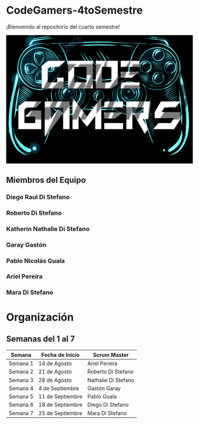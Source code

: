# CodeGamers-4toSemestre

¡Bienvenido al repositorio del cuarto semestre!

<img src="logo.png" width="600">


## Miembros del Equipo

### Diego Raul Di Stefano

### Roberto Di Stefano

### Katherin Nathalie Di Stefano

### Garay Gastón

### Pablo Nicolás Guala

### Ariel Pereira

### Mara Di Stefano

# Organización 

## Semanas del 1 al 7

| Semana   | Fecha de Inicio | Scrum Master           |
|----------|-----------------|------------------------|
| Semana 1 | 14 de Agosto    | Ariel Pereira          |
| Semana 2 | 21 de Agosto    | Roberto Di Stefano     |
| Semana 3 | 28 de Agosto    | Nathalie Di Stefano    |
| Semana 4 | 4 de Septiembre | Gastón Garay           |
| Semana 5 | 11 de Septiembre| Pablo Guala            |
| Semana 6 | 18 de Septiembre| Diego Di Stefano       |
| Semana 7 | 25 de Septiembre| Mara Di Stefano        |





